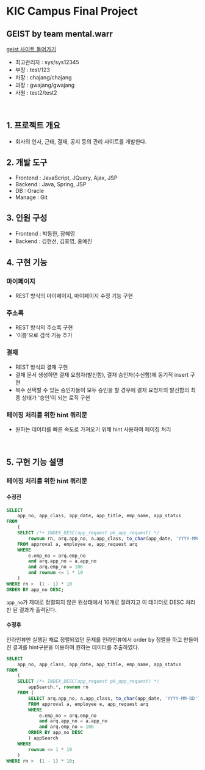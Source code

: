 # KIC Campus Final Project
## GEIST by team mental.warr
[geist 사이트 들어가기](http://3.34.110.36:8080/geist/login)
- 최고관리자 : sys/sys12345
- 부장 : test/123
- 차장 : chajang/chajang
- 과장 : gwajang/gwajang
- 사원 : test2/test2

<br>

## 1. 프로젝트 개요
- 회사의 인사, 근태, 결재, 공지 등의 관리 사이트를 개발한다.

## 2. 개발 도구
- Frontend : JavaScript, JQuery, Ajax, JSP
- Backend : Java, Spring, JSP
- DB : Oracle
- Manage : Git

## 3. 인원 구성
- Frontend : 박동한, 장혜영
- Backend : 김현선, 김호영, 홍예진

## 4. 구현 기능
### 마이페이지
- REST 방식의 마이페이지, 마이페이지 수정 기능 구현
### 주소록
- REST 방식의 주소록 구현
- '이름'으로 검색 기능 추가
### 결재
- REST 방식의 결재 구현
- 결재 문서 생성하면 결재 요청자(발신함), 결재 승인자(수신함)에 동기적 insert 구현
- 복수 선택할 수 있는 승인자들이 모두 승인을 할 경우에 결재 요청자의 발신함의 최종 상태가 '승인'이 되는 로직 구현
### 페이징 처리를 위한 hint 쿼리문
- 원하는 데이터를 빠른 속도로 가져오기 위해 hint 사용하여 페이징 처리

<br>

## 5. 구현 기능 설명
### 페이징 처리를 위한 hint 쿼리문
#### 수정전 
```sql
SELECT
    app_no, app_class, app_date, app_title, emp_name, app_status
FROM
    (
    SELECT /*+ INDEX_DESC(app_request pk_app_request) */
        rownum rn, arq.app_no, a.app_class, to_char(app_date, 'YYYY-MM-DD') app_date, a.app_title, e.emp_name, a.app_status
    FROM approval a, employee e, app_request arq
    WHERE    
        e.emp_no = arq.emp_no   
        and arq.app_no = a.app_no  
        and arq.emp_no = 106
        and rownum <= 1 * 10
    )
WHERE rn >  (1 - 1) * 10
ORDER BY app_no DESC;
```
`app_no`가 제대로 정렬되지 않은 원상태에서 10개로 잘려지고 이 데이터로 DESC 처리만 된 결과가 출력된다.


#### 수정후
인라인뷰만 실행된 채로 정렬되었던 문제를 인라인뷰에서 order by 정렬을 하고 만들어진 결과를 hint구문을 이용하여 원하는 데이터를 추출하였다.
```sql
SELECT
    app_no, app_class, app_date, app_title, emp_name, app_status
FROM
    (
    SELECT /*+ INDEX_DESC(app_request pk_app_request) */
        appSearch.*, rownum rn
    FROM (
        SELECT arq.app_no, a.app_class, to_char(app_date, 'YYYY-MM-DD') app_date, a.app_title, e.emp_name, a.app_status
        FROM approval a, employee e, app_request arq
        WHERE 
            e.emp_no = arq.emp_no   
            and arq.app_no = a.app_no  
            and arq.emp_no = 106
        ORDER BY app_no DESC
        ) appSearch
    WHERE        
        rownum <= 1 * 10
    )
WHERE rn >  (1 - 1) * 10;
```


